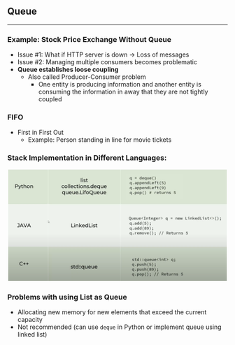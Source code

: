 ## Queue
---
### Example: Stock Price Exchange Without Queue
- Issue #1: What if HTTP server is down -> Loss of messages
- Issue #2: Managing multiple consumers becomes problematic
- **Queue establishes loose coupling**
    - Also called Producer-Consumer problem
        - One entity is producing information and another entity is consuming the information in away that they are not tightly coupled
### FIFO
- First in First Out
    - Example: Person standing in line for movie tickets
### Stack Implementation in Different Languages: <p align="center"><img src="Images/diffQueueLang.png" width="500"></p>
### Problems with using List as Queue
- Allocating new memory for new elements that exceed the current capacity
- Not recommended (can use ```deque``` in Python or implement queue using linked list)